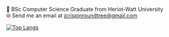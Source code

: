 🌱 BSc Computer Science Graduate from Heriot-Watt University   
🌐 Send me an email at jcrispinroundtree@gmail.com  

[![Top Langs](https://github-readme-stats-tau-black-75.vercel.app/api/top-langs/?username=jcrispinroundtree&bg_color=0,3b1530,572727&title_color=FFFFFF&text_color=FFFFFF&border_color=000000&theme=shadow_red&layout=compact)](https://github.com/anuraghazra/github-readme-stats)

